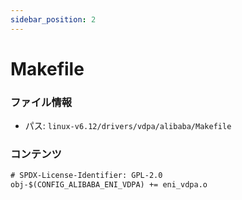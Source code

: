 ```yaml
---
sidebar_position: 2
---
```

# Makefile

### ファイル情報

- パス: `linux-v6.12/drivers/vdpa/alibaba/Makefile`

### コンテンツ

```txt
# SPDX-License-Identifier: GPL-2.0
obj-$(CONFIG_ALIBABA_ENI_VDPA) += eni_vdpa.o


```
